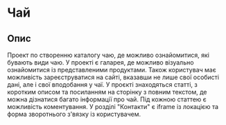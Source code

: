 # Чай

## Опис

<p>Проект по створенню каталогу чаю, де можливо ознайомитися, які бувають види чаю. 
У проекті є галарея, де можливо візуально ознайомитися із представленими продуктами. 
Також користувач має можливість зареєструватися на сайті, вказавши не лише свої особисті дані, але і свої вподобання у чаї.
У проєкті знаходяться статті, з коротким описом та посиланням на сторінку з повним текстом, де можна дізнатися багато інформації про чай. Під кожною статтею є можливість коментування. 
У розділі "Контакти" є iframe із локацією та форма зворотнього з'вязку із користувачем.</p>
